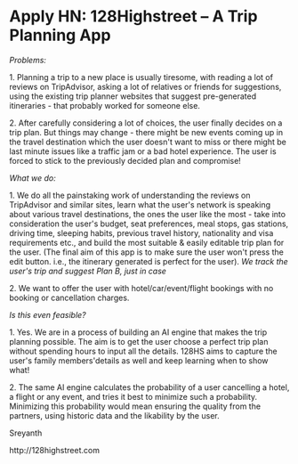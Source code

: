 # Apply HN: 128Highstreet – A Trip Planning App

<i>Problems:</i><p>1. Planning a trip to a new place is usually tiresome, with reading a lot of reviews on TripAdvisor, asking a lot of relatives or friends for suggestions, using the existing trip planner websites that suggest pre-generated itineraries - that probably worked for someone else.<p>2. After carefully considering a lot of choices, the user finally decides on a trip plan. But things may change - there might be new events coming up in the travel destination which the user doesn&#x27;t want to miss or there might be last minute issues like a traffic jam or a bad hotel experience. The user is forced to stick to the previously decided plan and compromise!<p><i>What we do:</i><p>1. We do all the painstaking work of understanding the reviews on TripAdvisor and similar sites, learn what the user&#x27;s network is speaking about various travel destinations, the ones the user like the most - take into consideration the user&#x27;s budget, seat preferences, meal stops, gas stations, driving time, sleeping habits, previous travel history, nationality and visa requirements etc., and build the most suitable &amp; easily editable trip plan for the user. (The final aim of this app is to make sure the user won&#x27;t press the edit button. i.e., the itinerary generated is perfect for the user). <i>We track the user&#x27;s trip and suggest Plan B, just in case</i><p>2. We want to offer the user with hotel&#x2F;car&#x2F;event&#x2F;flight bookings with no booking or cancellation charges.<p><i>Is this even feasible?</i><p>1. Yes. We are in a process of building an AI engine that makes the trip planning possible. The aim is to get the user choose a perfect trip plan without spending hours to input all the details. 128HS aims to capture the user&#x27;s family members&#x27;details as well and keep learning when to show what!<p>2. The same AI engine calculates the probability of a user cancelling a hotel, a flight or any event, and tries it best to minimize such a probability. Minimizing this probability would mean ensuring the quality from the partners, using historic data and the likability by the user.<p>Sreyanth<p>http:&#x2F;&#x2F;128highstreet.com

